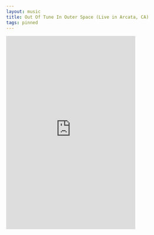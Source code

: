 ```yaml
---
layout: music
title: Out Of Tune In Outer Space (Live in Arcata, CA)
tags: pinned
---
```


<iframe style="border: 0; width: 350px; height: 525px;" src="https://bandcamp.com/EmbeddedPlayer/album=384545005/size=large/bgcol=333333/linkcol=de270f/transparent=true/" seamless><a href="https://blackends.bandcamp.com/album/out-of-tune-in-outer-space-live-in-arcata-ca">Out Of Tune In Outer Space (Live in Arcata, CA) by Black Ends</a></iframe>
